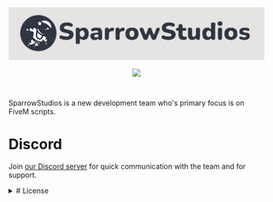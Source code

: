 <p align="center">
    <img src="./.github/assets/sparrowStudiosBanner.png">
</p>
<p align="center">
    <a href="https://discord.gg/FTYjcbkzFn" alt="Discord">
        <img src="https://img.shields.io/discord/1116847034863984730?label=Discord&logo=Discord" />
    </a>
</p>

# 
SparrowStudios is a new development team who's primary focus is on FiveM scripts.

# Discord
Join [our Discord server](https://discord.gg/FTYjcbkzFn) for quick communication with the team and for support.

<details>
  <summary># License</summary>
    
    #### SparrowStudios' license of choice is the Mozilla Public License 2.0, information about which can be found below
    This project uses the **Mozilla Public License 2.0**
    <br>
    Permissions of this weak copyleft license are conditioned on making available source code of licensed files and modifications of those files under the same license (or in certain cases, one of the GNU licenses). Copyright and license notices must be preserved. Contributors provide an express grant of patent rights. However, a larger work using the licensed work may be distributed under different terms and without source code for files added in the larger work.
    <br>
    <br>
    The license can be read [here](./LICENSE)
    <br>
    <br>
    The following table provides a breif overview of the license. Hovering each point will provide a more detailed description.

    [permissions1]: ## "The licensed material and derivatives may be used for commercial purposes."
    [permissions2]: ## "The licensed material may be distributed."
    [permissions3]: ## "The licensed material may be modified."
    [permissions4]: ## "This license provides an express grant of patent rights from contributors."
    [permissions5]: ## "The licensed material may be used and modified in private."

    [conditions1]: ## "Source code must be made available when the licensed material is distributed."
    [conditions2]: ## "A copy of the license and copyright notice must be included with the licensed material."
    [conditions3]: ## "Modifications must be released under the same license when distributing the licensed material. In some cases a similar or related license may be used."

    [limitations1]: ## "This license includes a limitation of liability."
    [limitations2]: ## "This license explicitly states that it does NOT grant trademark rights, even though licenses without such a statement probably do not grant any implicit trademark rights."
    [limitations3]: ## "This license explicitly states that it does NOT provide any warranty."

    | Permissions | Conditions | Limitations |
    |---|---|---|
    | [<img src="./.github/assets/licenseSpriteGreen.png"> Commercial use][permissions1] <br> [<img src="./.github/assets/licenseSpriteGreen.png"> Distribution][permissions2] <br> [<img src="./.github/assets/licenseSpriteGreen.png"> Modification][permissions3] <br> [<img src="./.github/assets/licenseSpriteGreen.png"> Patent use][permissions4] <br> [<img src="./.github/assets/licenseSpriteGreen.png"> Private use][permissions5] | [<img src="./.github/assets/licenseSpriteBlue.png"> Disclose source][conditions1] <br> [<img src="./.github/assets/licenseSpriteBlue.png"> License and copyright notice][conditions3] <br> [<img src="./.github/assets/licenseSpriteBlue.png"> Same license (file)][conditions2] | [<img src="./.github/assets/licenseSpriteRed.png"> Liability][limitations1] <br> [<img src="./.github/assets/licenseSpriteRed.png"> Trademark use][limitations2] <br> [<img src="./.github/assets/licenseSpriteRed.png"> Warranty][limitations3] |

</details>
